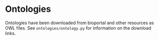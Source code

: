 # Ontologies

Ontologies have been downloaded from bioportal and other resources as OWL files.
See `ontologies/ontology.py` for information on the download links.
